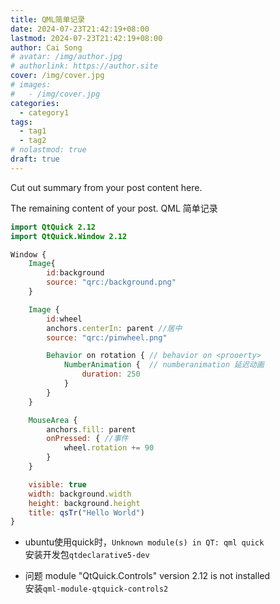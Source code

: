 ```yaml
---
title: QML简单记录
date: 2024-07-23T21:42:19+08:00
lastmod: 2024-07-23T21:42:19+08:00
author: Cai Song
# avatar: /img/author.jpg
# authorlink: https://author.site
cover: /img/cover.jpg
# images:
#   - /img/cover.jpg
categories:
  - category1
tags:
  - tag1
  - tag2
# nolastmod: true
draft: true
---
```


Cut out summary from your post content here.

<!--more-->

The remaining content of your post.
QML 简单记录  


```qml
import QtQuick 2.12
import QtQuick.Window 2.12

Window {
    Image{
        id:background
        source: "qrc:/background.png"
    }

    Image {
        id:wheel
        anchors.centerIn: parent //居中
        source: "qrc:/pinwheel.png"

        Behavior on rotation { // behavior on <prooerty>
            NumberAnimation {  // numberanimation 延迟动画
                duration: 250
            }
        }
    }

    MouseArea {
        anchors.fill: parent
        onPressed: { //事件
            wheel.rotation += 90
        }
    }

    visible: true
    width: background.width
    height: background.height
    title: qsTr("Hello World")
}

```

* ubuntu使用quick时，`Unknown module(s) in QT: qml quick`    
  安装开发包`qtdeclarative5-dev`  
  

* 问题 module "QtQuick.Controls" version 2.12 is not installed  
  安装`qml-module-qtquick-controls2` 



